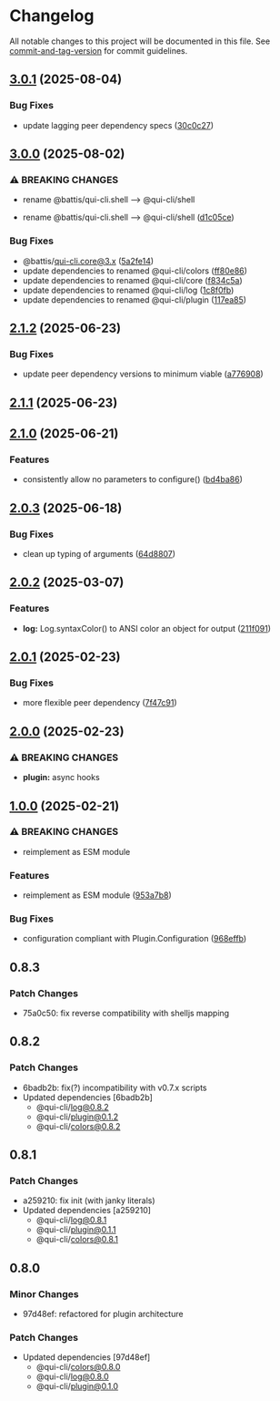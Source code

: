 # Changelog

All notable changes to this project will be documented in this file. See [commit-and-tag-version](https://github.com/absolute-version/commit-and-tag-version) for commit guidelines.

## [3.0.1](https://github.com/battis/qui-cli/compare/shell/3.0.0...shell/3.0.1) (2025-08-04)


### Bug Fixes

* update lagging peer dependency specs ([30c0c27](https://github.com/battis/qui-cli/commit/30c0c279d4247a69a30efef8a7426442752cd9c0))

## [3.0.0](https://github.com/battis/qui-cli/compare/shell/2.1.2...shell/3.0.0) (2025-08-02)


### ⚠ BREAKING CHANGES

* rename @battis/qui-cli.shell --> @qui-cli/shell

* rename @battis/qui-cli.shell --> @qui-cli/shell ([d1c05ce](https://github.com/battis/qui-cli/commit/d1c05cedab55b7565ee08cf8b4d5823080b4a614))


### Bug Fixes

* @battis/qui-cli.core@3.x ([5a2fe14](https://github.com/battis/qui-cli/commit/5a2fe14570ee1763d30656f9a0d2cb433559b969))
* update dependencies to renamed @qui-cli/colors ([ff80e86](https://github.com/battis/qui-cli/commit/ff80e8625ef98834afdf04e57bfedb1906834e2b))
* update dependencies to renamed @qui-cli/core ([f834c5a](https://github.com/battis/qui-cli/commit/f834c5a475f908585f1e17865917a092516168a0))
* update dependencies to renamed @qui-cli/log ([1c8f0fb](https://github.com/battis/qui-cli/commit/1c8f0fbd5561b4274032382c5d10d33912956e7f))
* update dependencies to renamed @qui-cli/plugin ([117ea85](https://github.com/battis/qui-cli/commit/117ea85256ec69c807c5b56293546d9c350fd43f))

## [2.1.2](https://github.com/battis/qui-cli/compare/shell/2.1.1...shell/2.1.2) (2025-06-23)

### Bug Fixes

- update peer dependency versions to minimum viable ([a776908](https://github.com/battis/qui-cli/commit/a7769085adef6da665da7a67cb143af1e0bba6be))

## [2.1.1](https://github.com/battis/qui-cli/compare/shell/2.1.0...shell/2.1.1) (2025-06-23)

## [2.1.0](https://github.com/battis/qui-cli/compare/shell/2.0.3...shell/2.1.0) (2025-06-21)

### Features

- consistently allow no parameters to configure() ([bd4ba86](https://github.com/battis/qui-cli/commit/bd4ba8697691020b8368482f66f1124cd91926fd))

## [2.0.3](https://github.com/battis/qui-cli/compare/shell/2.0.2...shell/2.0.3) (2025-06-18)

### Bug Fixes

- clean up typing of arguments ([64d8807](https://github.com/battis/qui-cli/commit/64d88075bdd5653f8ab84ab4e3f2805ab62748a2))

## [2.0.2](https://github.com/battis/qui-cli/compare/shell/2.0.1...shell/2.0.2) (2025-03-07)

### Features

- **log:** Log.syntaxColor() to ANSI color an object for output ([211f091](https://github.com/battis/qui-cli/commit/211f091c00c945a4d99cf5216b6c06bad978dc30))

## [2.0.1](https://github.com/battis/qui-cli/compare/shell/2.0.0...shell/2.0.1) (2025-02-23)

### Bug Fixes

- more flexible peer dependency ([7f47c91](https://github.com/battis/qui-cli/commit/7f47c91646413b3760d7bf32821f078cc33012e6))

## [2.0.0](https://github.com/battis/qui-cli/compare/shell/1.0.0...shell/2.0.0) (2025-02-23)

### ⚠ BREAKING CHANGES

- **plugin:** async hooks

## [1.0.0](https://github.com/battis/qui-cli/compare/shell/0.8.3...shell/1.0.0) (2025-02-21)

### ⚠ BREAKING CHANGES

- reimplement as ESM module

### Features

- reimplement as ESM module ([953a7b8](https://github.com/battis/qui-cli/commit/953a7b820e19832639d07fd31553e546a9bdc0d6))

### Bug Fixes

- configuration compliant with Plugin.Configuration ([968effb](https://github.com/battis/qui-cli/commit/968effbb4828d5f285995fbdf9c1e01f6a3ce874))

## 0.8.3

### Patch Changes

- 75a0c50: fix reverse compatibility with shelljs mapping

## 0.8.2

### Patch Changes

- 6badb2b: fix(?) incompatibility with v0.7.x scripts
- Updated dependencies [6badb2b]
  - @qui-cli/log@0.8.2
  - @qui-cli/plugin@0.1.2
  - @qui-cli/colors@0.8.2

## 0.8.1

### Patch Changes

- a259210: fix init (with janky literals)
- Updated dependencies [a259210]
  - @qui-cli/log@0.8.1
  - @qui-cli/plugin@0.1.1
  - @qui-cli/colors@0.8.1

## 0.8.0

### Minor Changes

- 97d48ef: refactored for plugin architecture

### Patch Changes

- Updated dependencies [97d48ef]
  - @qui-cli/colors@0.8.0
  - @qui-cli/log@0.8.0
  - @qui-cli/plugin@0.1.0
